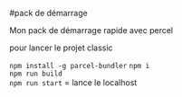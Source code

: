 
#pack de démarrage  


Mon pack de démarrage rapide avec percel  

pour lancer le projet classic  

``npm install -g parcel-bundler``
```npm i```  
```npm run build```  
``npm run start`` = lance le localhost
